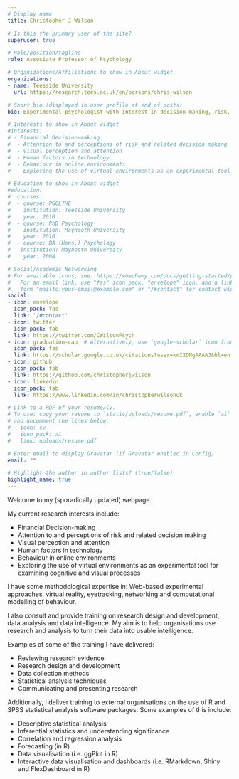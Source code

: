 ```yaml
---
# Display name
title: Christopher J Wilson

# Is this the primary user of the site?
superuser: true

# Role/position/tagline
role: Associate Professor of Psychology

# Organizations/Affiliations to show in About widget
organizations:
- name: Teesside University
  url: https://research.tees.ac.uk/en/persons/chris-wilson

# Short bio (displayed in user profile at end of posts)
bio: Experimental psychologist with interest in decision making, risk, attention, perception and virtual reality. Open to collaborations with researchers, third sector organisations and industry in the areas of financial decision-making, efficacy of financial education, the effects of psychological stress/distress on financial behaviour. I code lab & web-based behavioural studies using JavaScript / python. I use fNIRS, Eyetracking and VR in research. I conduct analysis in R. https://research.tees.ac.uk/en/persons/chris-wilson

# Interests to show in About widget
#interests:
# - Financial Decision-making
#  - Attention to and perceptions of risk and related decision making
#  - Visual perception and attention
#  - Human factors in technology
#  - Behaviour in online environments
#  - Exploring the use of virtual environments as an experimental tool for examining cognitive and visual processes

# Education to show in About widget
#education:
#  courses:
#  - course: PGCLTHE
#    institution: Teesside University
#    year: 2010
#  - course: PhD Psychology
#    institution: Maynooth University
#    year: 2010
#  - course: BA (Hons.) Psychology
#   institution: Maynooth University
#    year: 2004

# Social/Academic Networking
# For available icons, see: https://wowchemy.com/docs/getting-started/page-builder/#icons
#   For an email link, use "fas" icon pack, "envelope" icon, and a link in the
#   form "mailto:your-email@example.com" or "/#contact" for contact widget.
social:
- icon: envelope
  icon_pack: fas
  link: '/#contact'
- icon: twitter
  icon_pack: fab
  link: https://twitter.com/CWilsonPsych
- icon: graduation-cap  # Alternatively, use `google-scholar` icon from `ai` icon pack
  icon_pack: fas
  link: https://scholar.google.co.uk/citations?user=kmI2DNgAAAAJ&hl=en
- icon: github
  icon_pack: fab
  link: https://github.com/christopherjwilson
- icon: linkedin
  icon_pack: fab
  link: https://www.linkedin.com/in/christopherwilsonuk

# Link to a PDF of your resume/CV.
# To use: copy your resume to `static/uploads/resume.pdf`, enable `ai` icons in `params.toml`, 
# and uncomment the lines below.
# - icon: cv
#   icon_pack: ai
#   link: uploads/resume.pdf

# Enter email to display Gravatar (if Gravatar enabled in Config)
email: ""

# Highlight the author in author lists? (true/false)
highlight_name: true
---
```


Welcome to my (sporadically updated) webpage. 

My current research interests include:

  - Financial Decision-making
  - Attention to and perceptions of risk and related decision making
  - Visual perception and attention
  - Human factors in technology
  - Behaviour in online environments
  - Exploring the use of virtual environments as an experimental tool for examining cognitive and visual processes

I have some methodological expertise in: Web-based experimental approaches, virtual reality, eyetracking, networking and computational modelling of behaviour.

I also consult and provide training on research design and development, data analysis and data intelligence. My aim is to help organisations use research and analysis to turn their data into usable intelligence.

Examples of some of the training I have delivered:

  - Reviewing research evidence
  - Research design and development
  - Data collection methods
  - Statistical analysis techniques
  - Communicating and presenting research

Additionally, I deliver training to external organisations on the use of R and SPSS statistical analysis software packages. Some examples of this include:

  - Descriptive statistical analysis
  - Inferential statistics and understanding significance
  - Correlation and regression analysis
  - Forecasting (in R)
  - Data visualisation (i.e. ggPlot in R)
  - Interactive data visualisation and dashboards (i.e. RMarkdown, Shiny and FlexDashboard in R)

